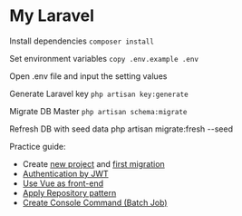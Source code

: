 # My Laravel

Install dependencies
`composer install`

Set environment variables
`copy .env.example .env`

Open .env file and input the setting values

Generate Laravel key
`php artisan key:generate`

Migrate DB Master
`php artisan schema:migrate`

Refresh DB with seed data
php artisan migrate:fresh --seed

Practice guide:
- Create [new project](.\notes\CreatePJ.md) and [first migration](.\notes\Migration.md)
- [Authentication by JWT](.\notes\Authentication.md)
- [Use Vue as front-end](.\notes\Vue.md)
- [Apply Repository pattern](.\notes\Repository.md)
- [Create Console Command (Batch Job)](.\notes\Command.md)
